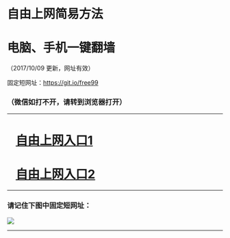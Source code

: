 ﻿# 自由上网简易方法

# 电脑、手机一键翻墙

（2017/10/09 更新，网址有效）

固定短网址：https://git.io/free99

### （微信如打不开，请转到浏览器打开）


***





# &nbsp;&nbsp; <a href="http://ft83484185.fwq-tz-1001.info/fwqtz01.html?t=100900120496 " target="_blank">自由上网入口1</a>
# &nbsp;&nbsp; <a href="http://ft2451222050.fwq-tz-1002.info/fwqtz02.html?t=100900131536 " target="_blank">自由上网入口2</a>
***

### 请记住下图中固定短网址：

<img src="https://s3-us-west-2.amazonaws.com/fwq-1001/yjfq-20170905okok.png" /> 


***

